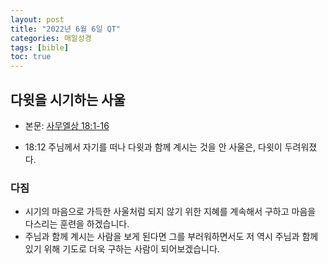 ```yaml
---
layout: post
title: "2022년 6월 6일 QT"
categories: 매일성경
tags: [bible]
toc: true
---
```


## 다윗을 시기하는 사울
- 본문: [사무엘상 18:1-16](https://www.bskorea.or.kr/bible/korbibReadpage.php?version=SAENEW&book=1sa&chap=18&sec=1&cVersion=&fontSize=15px&fontWeight=normal)

- 18:12 주님께서 자기를 떠나 다윗과 함께 계시는 것을 안 사울은, 다윗이 두려워졌다.

### 다짐
- 시기의 마음으로 가득한 사울처럼 되지 않기 위한 지혜를 계속해서 구하고 마음을 다스리는 훈련을 하겠습니다.
- 주님과 함께 계시는 사람을 보게 된다면 그를 부러워하면서도 저 역시 주님과 함께 있기 위해 기도로 더욱 구하는 사람이 되어보겠습니다.
